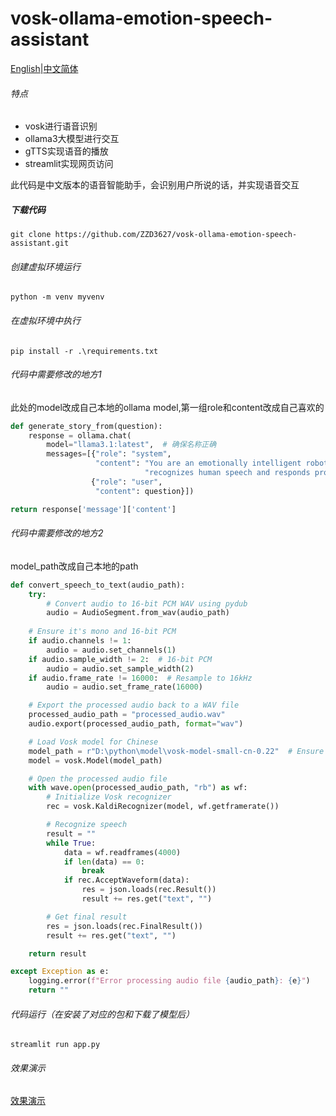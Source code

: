 # vosk-ollama-emotion-speech-assistant

[English](https://github.com/ZZD3627/vosk-ollama-emotion-speech-assistant/blob/main/README.md)|[中文简体](https://github.com/ZZD3627/vosk-ollama-emotion-speech-assistant/edit/main/README_CN.md)

###### 特点

- vosk进行语音识别
- ollama3大模型进行交互
- gTTS实现语音的播放
- streamlit实现网页访问

此代码是中文版本的语音智能助手，会识别用户所说的话，并实现语音交互

##### 下载代码

```shell
git clone https://github.com/ZZD3627/vosk-ollama-emotion-speech-assistant.git
```

###### 创建虚拟环境运行

```shell
python -m venv myvenv
```

###### 在虚拟环境中执行

```shell
pip install -r .\requirements.txt
```

###### 代码中需要修改的地方1

此处的model改成自己本地的ollama model,第一组role和content改成自己喜欢的

```python
def generate_story_from(question):
    response = ollama.chat(
        model="llama3.1:latest",  # 确保名称正确
        messages=[{"role": "system",
                   "content": "You are an emotionally intelligent robot that "
                              "recognizes human speech and responds professionally and emotionally based on it"},
                  {"role": "user",
                   "content": question}])

return response['message']['content']
```

###### 代码中需要修改的地方2

model_path改成自己本地的path

```python
def convert_speech_to_text(audio_path):
    try:
        # Convert audio to 16-bit PCM WAV using pydub
        audio = AudioSegment.from_wav(audio_path) 	
    
    # Ensure it's mono and 16-bit PCM
    if audio.channels != 1:
        audio = audio.set_channels(1)
    if audio.sample_width != 2:  # 16-bit PCM
        audio = audio.set_sample_width(2)
    if audio.frame_rate != 16000:  # Resample to 16kHz
        audio = audio.set_frame_rate(16000)

    # Export the processed audio back to a WAV file
    processed_audio_path = "processed_audio.wav"
    audio.export(processed_audio_path, format="wav")

    # Load Vosk model for Chinese
    model_path = r"D:\python\model\vosk-model-small-cn-0.22"  # Ensure the model path is correct
    model = vosk.Model(model_path)

    # Open the processed audio file
    with wave.open(processed_audio_path, "rb") as wf:
        # Initialize Vosk recognizer
        rec = vosk.KaldiRecognizer(model, wf.getframerate())

        # Recognize speech
        result = ""
        while True:
            data = wf.readframes(4000)
            if len(data) == 0:
                break
            if rec.AcceptWaveform(data):
                res = json.loads(rec.Result())
                result += res.get("text", "")

        # Get final result
        res = json.loads(rec.FinalResult())
        result += res.get("text", "")

    return result

except Exception as e:
    logging.error(f"Error processing audio file {audio_path}: {e}")
    return ""
```

###### 代码运行（在安装了对应的包和下载了模型后）

```shell
streamlit run app.py
```
###### 效果演示
[效果演示](https://www.bilibili.com/video/BV1MmCBYqEF4/)

